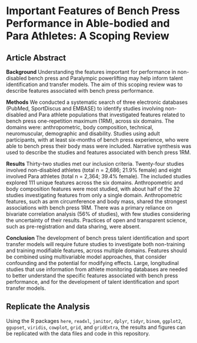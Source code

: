 # Important Features of Bench Press Performance in Able-bodied and Para Athletes: A Scoping Review

## Article Abstract
**Background** Understanding the features important for performance in non-disabled bench press and Paralympic powerlifting may help inform talent identification and transfer models. The aim of this scoping review was to describe features associated with bench press performance.

**Methods** We conducted a systematic search of three electronic databases (PubMed, SportDiscus and EMBASE) to identify studies involving non-disabled and Para athlete populations that investigated features related to bench press one-repetition maximum (1RM), across six domains. The domains were: anthropometric, body composition, technical, neuromuscular, demographic and disability. Studies using adult participants, with at least six-months of bench press experience, who were able to bench press their body mass were included. Narrative synthesis was used to describe the studies and features associated with bench press 1RM.

**Results** Thirty-two studies met our inclusion criteria. Twenty-four studies involved non-disabled athletes (total n = 2,686; 21.9% female) and eight involved Para athletes (total n = 2,364; 39.4% female). The included studies explored 111 unique features across the six domains. Anthropometric and body composition features were most studied, with about half of the 32 studies investigating features from only a single domain. Anthropometric features, such as arm circumference and body mass, shared the strongest associations with bench press 1RM. There was a primary reliance on bivariate correlation analysis (56% of studies), with few studies considering the uncertainty of their results. Practices of open and transparent science, such as pre-registration and data sharing, were absent.  

**Conclusion** The development of bench press talent identification and sport transfer models will require future studies to investigate both non-training and training modifiable features, across multiple domains. Features should be combined using multivariable model approaches, that consider confounding and the potential for modifying effects. Large, longitudinal studies that use information from athlete monitoring databases are needed to better understand the specific features associated with bench press performance, and for the development of talent identification and sport transfer models.

## Replicate the Analysis
Using the R packages `here`, `readxl`, `janitor`, `dplyr`, `tidyr`, `binom`, `ggplot2`, `ggupset`, `viridis`, `cowplot`, `grid`, and `gridExtra`, the results and figures can be replicated with the data files and code in this repository.
